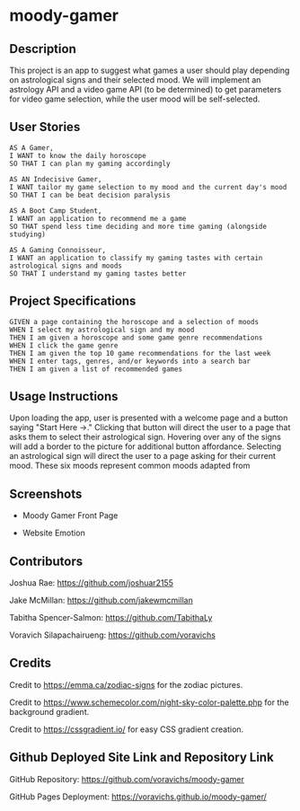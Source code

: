 # moody-gamer

## Description

This project is an app to suggest what games a user should play depending on astrological signs and their selected mood. We will implement an astrology API and a video game API (to be determined) to get parameters for video game selection, while the user mood will be self-selected. 

## User Stories

    AS A Gamer,
    I WANT to know the daily horoscope
    SO THAT I can plan my gaming accordingly

    AS AN Indecisive Gamer,
    I WANT tailor my game selection to my mood and the current day's mood
    SO THAT I can be beat decision paralysis

    AS A Boot Camp Student,
    I WANT an application to recommend me a game
    SO THAT spend less time deciding and more time gaming (alongside studying)

    AS A Gaming Connoisseur,
    I WANT an application to classify my gaming tastes with certain astrological signs and moods
    SO THAT I understand my gaming tastes better

## Project Specifications

    GIVEN a page containing the horoscope and a selection of moods
    WHEN I select my astrological sign and my mood
    THEN I am given a horoscope and some game genre recommendations
    WHEN I click the game genre
    THEN I am given the top 10 game recommendations for the last week
    WHEN I enter tags, genres, and/or keywords into a search bar
    THEN I am given a list of recommended games

## Usage Instructions

Upon loading the app, user is presented with a welcome page and a button saying "Start Here ->." Clicking that button will direct the user to a page that asks them to select their astrological sign. Hovering over any of the signs will add a border to the picture for additional button affordance. Selecting an astrological sign will direct the user to a page asking for their current mood. These six moods represent common moods adapted from 

## Screenshots

* Moody Gamer Front Page

* Website Emotion


## Contributors

Joshua Rae: https://github.com/joshuar2155

Jake McMillan: https://github.com/jakewmcmillan

Tabitha Spencer-Salmon: https://github.com/TabithaLy

Voravich Silapachairueng: https://github.com/voravichs

## Credits

Credit to https://emma.ca/zodiac-signs for the zodiac pictures.

Credit to https://www.schemecolor.com/night-sky-color-palette.php for the background gradient.

Credit to https://cssgradient.io/ for easy CSS gradient creation.

## Github Deployed Site Link and Repository Link

GitHub Repository: https://github.com/voravichs/moody-gamer

GitHub Pages Deployment: https://voravichs.github.io/moody-gamer/
